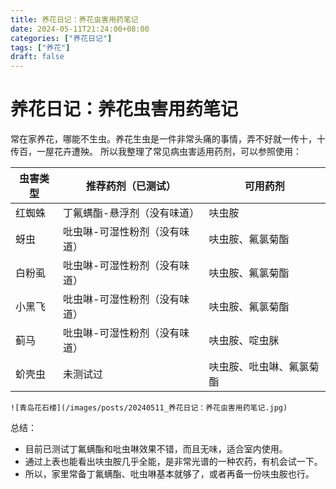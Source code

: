 ```yaml
---
title: 养花日记：养花虫害用药笔记
date: 2024-05-11T21:24:00+08:00
categories: ["养花日记"]
tags: ["养花"]
draft: false
---
```


# 养花日记：养花虫害用药笔记

常在家养花，哪能不生虫。养花生虫是一件非常头痛的事情，弄不好就一传十，十传百，一屋花卉遭殃。
所以我整理了常见病虫害适用药剂，可以参照使用：

| 虫害类型 | 推荐药剂（已测试） | 可用药剂 |
| --- | --- | --- |
| 红蜘蛛 | 丁氟螨酯-悬浮剂（没有味道） | 呋虫胺 |
| 蚜虫 | 吡虫啉-可湿性粉剂（没有味道） | 呋虫胺、氟氯菊酯 |
| 白粉虱 | 吡虫啉-可湿性粉剂（没有味道） | 呋虫胺、氟氯菊酯 |
| 小黑飞 | 吡虫啉-可湿性粉剂（没有味道） | 呋虫胺、氟氯菊酯 |
| 蓟马 | 吡虫啉-可湿性粉剂（没有味道） | 呋虫胺、啶虫脒 |
| 蚧壳虫 | 未测试过 | 呋虫胺、吡虫啉、氟氯菊酯 |

`![青岛花石楼](/images/posts/20240511_养花日记：养花虫害用药笔记.jpg)`

总结：

+ 目前已测试丁氟螨酯和吡虫啉效果不错，而且无味，适合室内使用。
+ 通过上表也能看出呋虫胺几乎全能，是非常光谱的一种农药，有机会试一下。
+ 所以，家里常备丁氟螨酯、吡虫啉基本就够了，或者再备一份呋虫胺也行。

